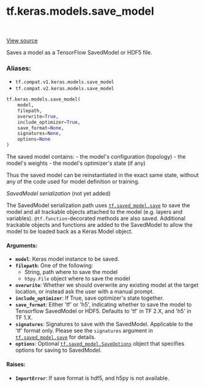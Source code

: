 <div itemscope itemtype="http://developers.google.com/ReferenceObject">
<meta itemprop="name" content="tf.keras.models.save_model" />
<meta itemprop="path" content="Stable" />
</div>

# tf.keras.models.save_model

<!-- Insert buttons -->

<table class="tfo-notebook-buttons tfo-api" align="left">
</table>

<a target="_blank" href="/code/stable/tensorflow/python/keras/saving/save.py">View source</a>



<!-- Start diff -->
Saves a model as a TensorFlow SavedModel or HDF5 file.

### Aliases:

* `tf.compat.v1.keras.models.save_model`
* `tf.compat.v2.keras.models.save_model`


``` python
tf.keras.models.save_model(
    model,
    filepath,
    overwrite=True,
    include_optimizer=True,
    save_format=None,
    signatures=None,
    options=None
)
```



<!-- Placeholder for "Used in" -->

The saved model contains:
    - the model's configuration (topology)
    - the model's weights
    - the model's optimizer's state (if any)

Thus the saved model can be reinstantiated in
the exact same state, without any of the code
used for model definition or training.

_SavedModel serialization_ (not yet added)

The SavedModel serialization path uses <a href="../../../tf/saved_model/save.md"><code>tf.saved_model.save</code></a> to save the model
and all trackable objects attached to the model (e.g. layers and variables).
`@tf.function`-decorated methods are also saved. Additional trackable objects
and functions are added to the SavedModel to allow the model to be
loaded back as a Keras Model object.

#### Arguments:


* <b>`model`</b>: Keras model instance to be saved.
* <b>`filepath`</b>: One of the following:
  - String, path where to save the model
  - `h5py.File` object where to save the model
* <b>`overwrite`</b>: Whether we should overwrite any existing model at the target
  location, or instead ask the user with a manual prompt.
* <b>`include_optimizer`</b>: If True, save optimizer's state together.
* <b>`save_format`</b>: Either 'tf' or 'h5', indicating whether to save the model
  to Tensorflow SavedModel or HDF5. Defaults to 'tf' in TF 2.X, and 'h5'
  in TF 1.X.
* <b>`signatures`</b>: Signatures to save with the SavedModel. Applicable to the 'tf'
  format only. Please see the `signatures` argument in
  <a href="../../../tf/saved_model/save.md"><code>tf.saved_model.save</code></a> for details.
* <b>`options`</b>: Optional <a href="../../../tf/saved_model/SaveOptions.md"><code>tf.saved_model.SaveOptions</code></a> object that specifies
  options for saving to SavedModel.


#### Raises:


* <b>`ImportError`</b>: If save format is hdf5, and h5py is not available.